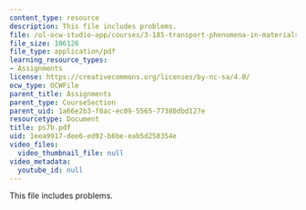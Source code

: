 ```yaml
---
content_type: resource
description: This file includes problems.
file: /ol-ocw-studio-app/courses/3-185-transport-phenomena-in-materials-engineering-fall-2003/1eea9917dee6ed92b6beeab5d250354e_ps7b.pdf
file_size: 106126
file_type: application/pdf
learning_resource_types:
- Assignments
license: https://creativecommons.org/licenses/by-nc-sa/4.0/
ocw_type: OCWFile
parent_title: Assignments
parent_type: CourseSection
parent_uid: 1a66e2b3-f0ac-ec09-5565-77380dbd127e
resourcetype: Document
title: ps7b.pdf
uid: 1eea9917-dee6-ed92-b6be-eab5d250354e
video_files:
  video_thumbnail_file: null
video_metadata:
  youtube_id: null
---
```

This file includes problems.
